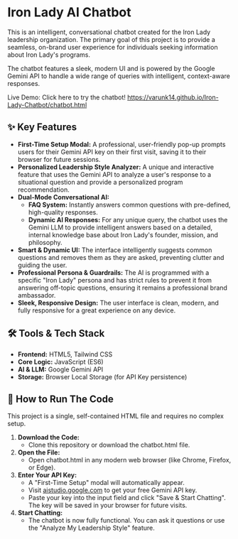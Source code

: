# **Iron Lady AI Chatbot**

This is an intelligent, conversational chatbot created for the Iron Lady leadership organization. The primary goal of this project is to provide a seamless, on-brand user experience for individuals seeking information about Iron Lady's programs.

The chatbot features a sleek, modern UI and is powered by the Google Gemini API to handle a wide range of queries with intelligent, context-aware responses.

Live Demo: Click here to try the chatbot\!   https://varunk14.github.io/Iron-Lady-Chatbot/chatbot.html


## **✨ Key Features**

* **First-Time Setup Modal:** A professional, user-friendly pop-up prompts users for their Gemini API key on their first visit, saving it to their browser for future sessions.  
* **Personalized Leadership Style Analyzer:** A unique and interactive feature that uses the Gemini API to analyze a user's response to a situational question and provide a personalized program recommendation.  
* **Dual-Mode Conversational AI:**  
  * **FAQ System:** Instantly answers common questions with pre-defined, high-quality responses.  
  * **Dynamic AI Responses:** For any unique query, the chatbot uses the Gemini LLM to provide intelligent answers based on a detailed, internal knowledge base about Iron Lady's founder, mission, and philosophy.  
* **Smart & Dynamic UI:** The interface intelligently suggests common questions and removes them as they are asked, preventing clutter and guiding the user.  
* **Professional Persona & Guardrails:** The AI is programmed with a specific "Iron Lady" persona and has strict rules to prevent it from answering off-topic questions, ensuring it remains a professional brand ambassador.  
* **Sleek, Responsive Design:** The user interface is clean, modern, and fully responsive for a great experience on any device.

## **🛠️ Tools & Tech Stack**

* **Frontend:** HTML5, Tailwind CSS  
* **Core Logic:** JavaScript (ES6)  
* **AI & LLM:** Google Gemini API  
* **Storage:** Browser Local Storage (for API Key persistence)

## **🚀 How to Run The Code**

This project is a single, self-contained HTML file and requires no complex setup.

1. **Download the Code:**  
   * Clone this repository or download the chatbot.html file.  
2. **Open the File:**  
   * Open chatbot.html in any modern web browser (like Chrome, Firefox, or Edge).  
3. **Enter Your API Key:**  
   * A "First-Time Setup" modal will automatically appear.  
   * Visit [aistudio.google.com](https://aistudio.google.com/) to get your free Gemini API key.  
   * Paste your key into the input field and click "Save & Start Chatting". The key will be saved in your browser for future visits.  
4. **Start Chatting:**  
   * The chatbot is now fully functional. You can ask it questions or use the "Analyze My Leadership Style" feature.
